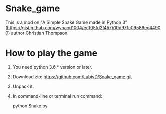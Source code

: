 # Snake_game
This is a mod on "A Simple Snake Game made in Python 3" (https://gist.github.com/wynand1004/ec105fd2f457b10d971c09586ec44900) author Christian Thompson.

# How to play the game
1. You need python 3.6.* version or later.
2. Download zip:
https://github.com/LubivD/Snake_game.git
3. Unpack it.
4. In command-line or terminal run command:

     python Snake.py
